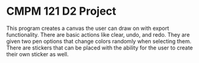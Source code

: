 # CMPM 121 D2 Project

This program creates a canvas the user can draw on with export functionality. There are basic actions like clear, undo, and redo. They are given two pen options that change colors randomly when selecting them. There are stickers that can be placed with the ability for the user to create their own sticker as well.
